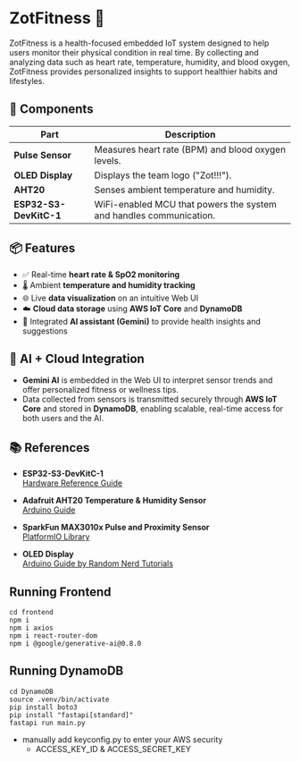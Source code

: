 # ZotFitness 💪

ZotFitness is a health-focused embedded IoT system designed to help users monitor their physical condition in real time. By collecting and analyzing data such as heart rate, temperature, humidity, and blood oxygen, ZotFitness provides personalized insights to support healthier habits and lifestyles.

## 🧩 Components

| Part                   | Description                                                        |
| ---------------------- | ------------------------------------------------------------------ |
| **Pulse Sensor**       | Measures heart rate (BPM) and blood oxygen levels.                |
| **OLED Display**       | Displays the team logo ("Zot!!!").              |
| **AHT20**              | Senses ambient temperature and humidity.                           |
| **ESP32-S3-DevKitC-1** | WiFi-enabled MCU that powers the system and handles communication. |

## 📦 Features

- ✅ Real-time **heart rate & SpO2 monitoring**
- 🌡️ Ambient **temperature and humidity tracking**
- 🌐 Live **data visualization** on an intuitive Web UI
- ☁️ **Cloud data storage** using **AWS IoT Core** and **DynamoDB**
- 🤖 Integrated **AI assistant (Gemini)** to provide health insights and suggestions

## 🧠 AI + Cloud Integration

- **Gemini AI** is embedded in the Web UI to interpret sensor trends and offer personalized fitness or wellness tips.
- Data collected from sensors is transmitted securely through **AWS IoT Core** and stored in **DynamoDB**, enabling scalable, real-time access for both users and the AI.

## 📚 References

- **ESP32-S3-DevKitC-1**  
  [Hardware Reference Guide](https://docs.espressif.com/projects/esp-dev-kits/en/latest/esp32s3/esp32-s3-devkitc-1/user_guide.html#hardware-reference)

- **Adafruit AHT20 Temperature & Humidity Sensor**  
  [Arduino Guide](https://learn.adafruit.com/adafruit-aht20/arduino)

- **SparkFun MAX3010x Pulse and Proximity Sensor**  
  [PlatformIO Library](https://registry.platformio.org/libraries/sparkfun/SparkFun%20MAX3010x%20Pulse%20and%20Proximity%20Sensor%20Library)

- **OLED Display**  
  [Arduino Guide by Random Nerd Tutorials](https://randomnerdtutorials.com/guide-for-oled-display-with-arduino/)

## Running Frontend
```
cd frontend
npm i
npm i axios
npm i react-router-dom
npm i @google/generative-ai@0.8.0
```

## Running DynamoDB
```
cd DynamoDB
source .venv/bin/activate
pip install boto3
pip install "fastapi[standard]"
fastapi run main.py
```
- manually add keyconfig.py to enter your AWS security
  - ACCESS_KEY_ID & ACCESS_SECRET_KEY

